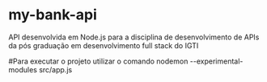 # my-bank-api
API desenvolvida em Node.js para a disciplina de desenvolvimento de APIs da pós graduação em desenvolvimento full stack do IGTI


#Para executar o projeto utilizar o comando
  nodemon --experimental-modules src/app.js
